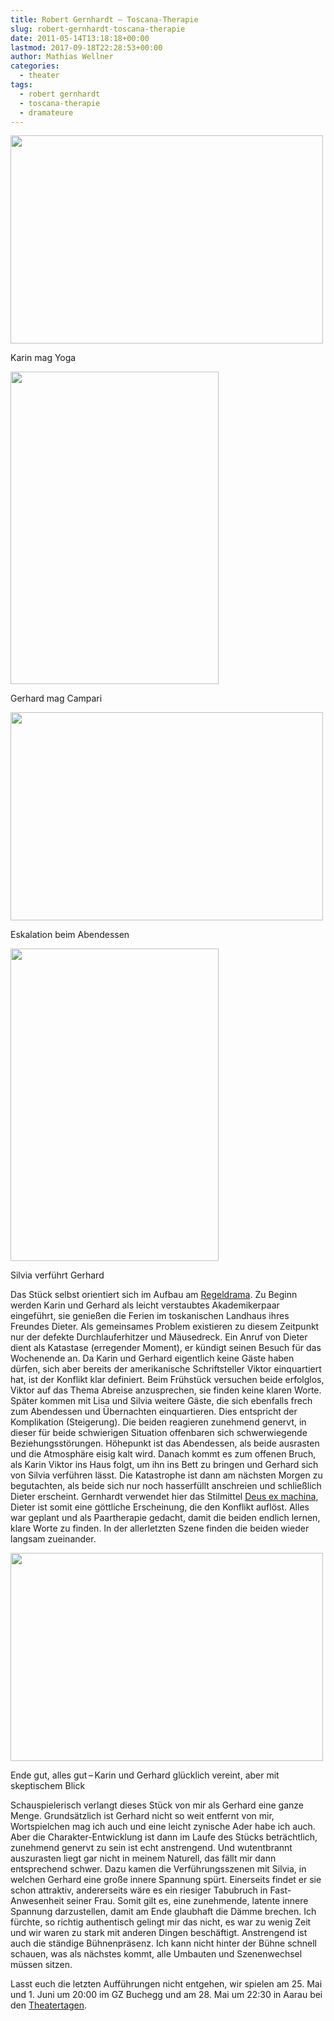 ```yaml
---
title: Robert Gernhardt – Toscana-​​Therapie
slug: robert-gernhardt-toscana-therapie
date: 2011-05-14T13:18:18+00:00
lastmod: 2017-09-18T22:28:53+00:00
author: Mathias Wellner
categories:
  - theater
tags:
  - robert gernhardt
  - toscana-therapie
  - dramateure
---
```

<div style="width: 510px" class="wp-caption aligncenter">
  <img src="https://lh4.googleusercontent.com/_k8jzJG4N6uM/Tc5V613mEdI/AAAAAAAAACM/0BE7NYsVBhU/s800/DSC_3202.jpg" height="333" width="500" />
  
  <p class="wp-caption-text">
    Karin mag Yoga<br />
  </p>
</div>

<div style="width: 343px" class="wp-caption aligncenter">
  <img src="https://lh3.googleusercontent.com/_k8jzJG4N6uM/Tc5WA7UdiXI/AAAAAAAAAFA/uhZ-iAduImM/s800/theater2.jpg" height="500" width="333" />
  
  <p class="wp-caption-text">
    Gerhard mag Campari<br />
  </p>
</div>

<div style="width: 510px" class="wp-caption aligncenter">
  <img src="https://lh6.googleusercontent.com/_k8jzJG4N6uM/Tc5V_k3xTXI/AAAAAAAAAEU/taATPuD_kFM/s800/DSC_3274.jpg" width="500" height="333" />
  
  <p class="wp-caption-text">
    Eskalation beim Abendessen<br />
  </p>
</div>

<div style="width: 343px" class="wp-caption aligncenter">
  <img src="https://lh3.googleusercontent.com/_k8jzJG4N6uM/Tc5V_umyuCI/AAAAAAAAAEY/eGji-gllWFs/s800/DSC_3281.jpg" height="500" width="333" />
  
  <p class="wp-caption-text">
    Silvia verführt Gerhard<br />
  </p>
</div>

Das Stück selbst orientiert sich im Aufbau am [Regeldrama](http://de.wikipedia.org/wiki/Regeldrama). Zu Beginn werden Karin und Gerhard als leicht verstaubtes Akademikerpaar eingeführt, sie genießen die Ferien im toskanischen Landhaus ihres Freundes Dieter. Als gemeinsames Problem existieren zu diesem Zeitpunkt nur der defekte Durchlauferhitzer und Mäusedreck. Ein Anruf von Dieter dient als Katastase (erregender Moment), er kündigt seinen Besuch für das Wochenende an. Da Karin und Gerhard eigentlich keine Gäste haben dürfen, sich aber bereits der amerikanische Schriftsteller Viktor einquartiert hat, ist der Konflikt klar definiert. Beim Frühstück versuchen beide erfolglos, Viktor auf das Thema Abreise anzusprechen, sie finden keine klaren Worte. Später kommen mit Lisa und Silvia weitere Gäste, die sich ebenfalls frech zum Abendessen und Übernachten einquartieren. Dies entspricht der Komplikation (Steigerung). Die beiden reagieren zunehmend genervt, in dieser für beide schwierigen Situation offenbaren sich schwerwiegende Beziehungsstörungen. Höhepunkt ist das Abendessen, als beide ausrasten und die Atmosphäre eisig kalt wird. Danach kommt es zum offenen Bruch, als Karin Viktor ins Haus folgt, um ihn ins Bett zu bringen und Gerhard sich von Silvia verführen lässt. Die Katastrophe ist dann am nächsten Morgen zu begutachten, als beide sich nur noch hasserfüllt anschreien und schließlich Dieter erscheint. Gernhardt verwendet hier das Stilmittel [Deus ex machina](http://de.wikipedia.org/wiki/Deus_ex_machina), Dieter ist somit eine göttliche Erscheinung, die den Konflikt auflöst. Alles war geplant und als Paartherapie gedacht, damit die beiden endlich lernen, klare Worte zu finden. In der allerletzten Szene finden die beiden wieder langsam zueinander. 

<div style="width: 510px" class="wp-caption aligncenter">
  <img src="https://lh6.googleusercontent.com/_k8jzJG4N6uM/Tc5WApKlabI/AAAAAAAAAE0/xzgmwCKkyHI/s800/DSC_3301.jpg" width="500" height="333" />
  
  <p class="wp-caption-text">
    Ende gut, alles gut&thinsp;&ndash;&thinsp;Karin und Gerhard glücklich vereint, aber mit skeptischem Blick<br />
  </p>
</div>

Schauspielerisch verlangt dieses Stück von mir als Gerhard eine ganze Menge. Grundsätzlich ist Gerhard nicht so weit entfernt von mir, Wortspielchen mag ich auch und eine leicht zynische Ader habe ich auch. Aber die Charakter-Entwicklung ist dann im Laufe des Stücks beträchtlich, zunehmend genervt zu sein ist echt anstrengend. Und wutentbrannt auszurasten liegt gar nicht in meinem Naturell, das fällt mir dann entsprechend schwer. Dazu kamen die Verführungsszenen mit Silvia, in welchen Gerhard eine große innere Spannung spürt. Einerseits findet er sie schon attraktiv, andererseits wäre es ein riesiger Tabubruch in Fast-Anwesenheit seiner Frau. Somit gilt es, eine zunehmende, latente innere Spannung darzustellen, damit am Ende glaubhaft die Dämme brechen. Ich fürchte, so richtig authentisch gelingt mir das nicht, es war zu wenig Zeit und wir waren zu stark mit anderen Dingen beschäftigt. Anstrengend ist auch die ständige Bühnenpräsenz. Ich kann nicht hinter der Bühne schnell schauen, was als nächstes kommt, alle Umbauten und Szenenwechsel müssen sitzen. 

Lasst euch die letzten Aufführungen nicht entgehen, wir spielen am 25. Mai und 1. Juni um 20:00 im GZ Buchegg und am 28. Mai um 22:30 in Aarau bei den [Theatertagen](http://www.theatertage.ch).